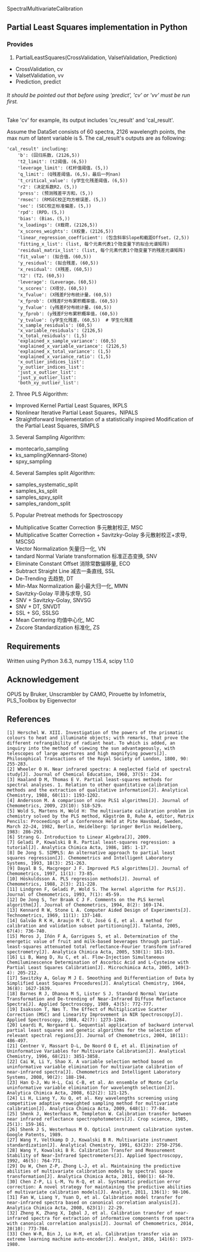 SpectralMultivariateCalibration

Partial Least Squares implementation in Python
------------

### Provides
1. PartialLeastSquares(CrossValidation, ValsetValidation, Prediction)
* CrossValidation, cv
* ValsetValidation, vv
* Prediction, predict

###### It should be pointed out that before using 'predict', 'cv' or 'vv' must be run first.

Take 'cv' for example, its output includes 'cv_result' and 'cal_result'.

Assume the DataSet consists of 60 spectra, 2126 wavelength points, the max num of latent variable is 5.
The cal_result's outputs are as following:

    'cal_result' including:
        'b': (回归系数，(2126,5))
        't2_limit': (t2阈值，(6,5))
        'leverage_limit': (杠杆值阈值，(5,))
        'q_limit': (Q残差阈值，(6,5)，最后一列nan)
        't_critical_value': (y学生化残差阈值，(6,5))
        'r2': (决定系数R2，(5,))
        'press': (预测残差平方和，(5,))
        'rmsec': (RMSEC校正均方根误差，(5,))
        'sec': (SEC校正标准偏差，(5,))
        'rpd': (RPD，(5,))
        'bias': (Bias，(5,))
        'x_loadings': (X载荷，(2126,5))
        'x_scores_weights': (X权重，(2126,5))
        'linear_regression_coefficient': (包含斜率Slope和截距Offset，(2,5))
        'fitting_x_list': (list, 每个元素代表1个隐变量下的拟合光谱矩阵)
        'residual_matrix_list': (list, 每个元素代表1个隐变量下的残差光谱矩阵)
        'fit_value': (拟合值，(60,5))
        'y_residual': (拟合残差，(60,5))
        'x_residual': (X残差，(60,5))
        't2': (T2，(60,5))
        'leverage': (Leverage，(60,5))
        'x_scores': (X得分，(60,5))
        'x_fvalue': (X残差F分布统计量，(60,5))
        'x_fprob': (X残差F分布累积概率值，(60,5))
        'y_fvalue': (y残差F分布统计量，(60,5))
        'y_fprob': (y残差F分布累积概率值，(60,5))
        'y_tvalue': (y学生化残差，(60,5))  # 学生化残差
        'x_sample_residuals': (60,5)
        'x_variable_residuals': (2126,5)
        'x_total_residuals': (1,5)
        'explained_x_sample_variance': (60,5)
        'explained_x_variable_variance': (2126,5)
        'explained_x_total_variance': (1,5)
        'explained_x_variance_ratio': (1,5)
        'x_outlier_indices_list':
        'y_outlier_indices_list':
        'just_x_outlier_list':
        'just_y_outlier_list':
        'both_xy_outlier_list':

2. Three PLS Algorithm:
* Improved Kernel Partial Least Squares, IKPLS
* Nonlinear Iterative Partial Least Squares，NIPALS
* Straightforward Implementation of a statistically inspired Modification of the Partial Least Squares, SIMPLS

3. Several Sampling Algorithm:
* montecarlo_sampling
* ks_sampling(Kennard-Stone)
* spxy_sampling

4. Several Samples split Algorithm:
* samples_systematic_split
* samples_ks_split
* samples_spxy_split
* samples_random_split

5. Popular Pretreat methods for Spectroscopy
* Multiplicative Scatter Correction 多元散射校正, MSC
* Multiplicative Scatter Correction + Savitzky-Golay 多元散射校正+求导, MSCSG
* Vector Normalization 矢量归一化, VN
* tandard Normal Variate transformation 标准正态变换, SNV
* Eliminate Constant Offset 消除常数偏移量, ECO
* Subtract Straight Line 减去一条直线, SSL
* De-Trending 去趋势, DT
* Min-Max Normalization 最小最大归一化, MMN
* Savitzky-Golay 平滑与求导, SG
* SNV + Savitzky-Golay, SNVSG
* SNV + DT, SNVDT
* SSL + SG, SSLSG
* Mean Centering 均值中心化, MC
* Zscore Standardization 标准化, ZS


Requirements
------------

Written using Python 3.6.3, numpy 1.15.4, scipy 1.1.0


Acknowledgement
------------

OPUS by Bruker, Unscrambler by CAMO, Pirouette by Infometrix, PLS_Toolbox by Eigenvector


References
----------
```
[1] Herschel W. XIII. Investigation of the powers of the prismatic colours to heat and illuminate objects; with remarks, that prove the different refrangibility of radiant heat. To which is added, an inquiry into the method of viewing the sun advantageously, with telescopes of large apertures and high magnifying powers[J]. Philosophical Transactions of the Royal Society of London, 1800, 90: 255-283.
[2] Wheeler O H. Near infrared spectra: A neglected field of spectral study[J]. Journal of Chemical Education, 1960, 37(5): 234.
[3] Haaland D M, Thomas E V. Partial least-squares methods for spectral analyses. 1. Relation to other quantitative calibration methods and the extraction of qualitative information[J]. Analytical Chemistry, 1988, 60(11): 1193-1202.
[4] Andersson M. A comparison of nine PLS1 algorithms[J]. Journal of Chemometrics, 2009, 23(10): 518-529.
[5] Wold S, Martens H, Wold H: The multivariate calibration problem in chemistry solved by the PLS method, Kågström B, Ruhe A, editor, Matrix Pencils: Proceedings of a Conference Held at Pite Havsbad, Sweden, March 22–24, 1982, Berlin, Heidelberg: Springer Berlin Heidelberg, 1983: 286-293.
[6] Strang G. Introduction to Linear Algebra[J], 2009.
[7] Geladi P, Kowalski B R. Partial least-squares regression: a tutorial[J]. Analytica Chimica Acta, 1986, 185: 1-17.
[8] De Jong S. SIMPLS: An alternative approach to partial least squares regression[J]. Chemometrics and Intelligent Laboratory Systems, 1993, 18(3): 251-263.
[9] Dayal B S, Macgregor J F. Improved PLS algorithms[J]. Journal of Chemometrics, 1997, 11(1): 73-85.
[10] Höskuldsson A. PLS regression methods[J]. Journal of Chemometrics, 1988, 2(3): 211-228.
[11] Lindgren F, Geladi P, Wold S. The kernel algorithm for PLS[J]. Journal of Chemometrics, 1993, 7(1): 45-59.
[12] De Jong S, Ter Braak C J F. Comments on the PLS kernel algorithm[J]. Journal of Chemometrics, 1994, 8(2): 169-174.
[13] Kennard R W, Stone L A. Computer Aided Design of Experiments[J]. Technometrics, 1969, 11(1): 137-148.
[14] Galvão R K H, Araujo M C U, José G E, et al. A method for calibration and validation subset partitioning[J]. Talanta, 2005, 67(4): 736-740.
[15] Moros J, Iñón F A, Garrigues S, et al. Determination of the energetic value of fruit and milk-based beverages through partial-least-squares attenuated total reflectance-Fourier transform infrared spectrometry[J]. Analytica Chimica Acta, 2005, 538(1): 181-193.
[16] Li B, Wang D, Xu C, et al. Flow-Injection Simultaneous Chemiluminescence Determination of Ascorbic Acid and L-Cysteine with Partial Least Squares Calibration[J]. Microchimica Acta, 2005, 149(3-4): 205-212.
[17] Savitzky A, Golay M J E. Smoothing and Differentiation of Data by Simplified Least Squares Procedures[J]. Analytical Chemistry, 1964, 36(8): 1627-1639.
[18] Barnes R J, Dhanoa M S, Lister S J. Standard Normal Variate Transformation and De-trending of Near-Infrared Diffuse Reflectance Spectra[J]. Applied Spectroscopy, 1989, 43(5): 772-777.
[19] Isaksson T, Næs T. The Effect of Multiplicative Scatter Correction (MSC) and Linearity Improvement in NIR Spectroscopy[J]. Applied Spectroscopy, 1988, 42(7): 1273-1284.
[20] Leardi R, Norgaard L. Sequential application of backward interval partial least squares and genetic algorithms for the selection of relevant spectral regions[J]. Journal of Chemometrics, 2004, 18(11): 486-497.
[21] Centner V, Massart D-L, De Noord O E, et al. Elimination of Uninformative Variables for Multivariate Calibration[J]. Analytical Chemistry, 1996, 68(21): 3851-3858.
[22] Cai W, Li Y, Shao X. A variable selection method based on uninformative variable elimination for multivariate calibration of near-infrared spectra[J]. Chemometrics and Intelligent Laboratory Systems, 2008, 90(2): 188-194.
[23] Han Q-J, Wu H-L, Cai C-B, et al. An ensemble of Monte Carlo uninformative variable elimination for wavelength selection[J]. Analytica Chimica Acta, 2008, 612(2): 121-125.
[24] Li H, Liang Y, Xu Q, et al. Key wavelengths screening using competitive adaptive reweighted sampling method for multivariate calibration[J]. Analytica Chimica Acta, 2009, 648(1): 77-84.
[25] Shenk J, Westerhaus M, Templeton W. Calibration transfer between near infrared reflectance spectrophotometers[J]. Crop science, 1985, 25(1): 159-161.
[26] Shenk J S, Westerhaus M O. Optical instrument calibration system. Google Patents, 1989.
[27] Wang Y, Veltkamp D J, Kowalski B R. Multivariate instrument standardization[J]. Analytical Chemistry, 1991, 63(23): 2750-2756.
[28] Wang Y, Kowalski B R. Calibration Transfer and Measurement Stability of Near-Infrared Spectrometers[J]. Applied Spectroscopy, 1992, 46(5): 764-771.
[29] Du W, Chen Z-P, Zhong L-J, et al. Maintaining the predictive abilities of multivariate calibration models by spectral space transformation[J]. Analytica Chimica Acta, 2011, 690(1): 64-70.
[30] Chen Z-P, Li L-M, Yu R-Q, et al. Systematic prediction error correction: A novel strategy for maintaining the predictive abilities of multivariate calibration models[J]. Analyst, 2011, 136(1): 98-106.
[31] Fan W, Liang Y, Yuan D, et al. Calibration model transfer for near-infrared spectra based on canonical correlation analysis[J]. Analytica Chimica Acta, 2008, 623(1): 22-29.
[32] Zheng K, Zhang X, Iqbal J, et al. Calibration transfer of near-infrared spectra for extraction of informative components from spectra with canonical correlation analysis[J]. Journal of Chemometrics, 2014, 28(10): 773-784.
[33] Chen W-R, Bin J, Lu H-M, et al. Calibration transfer via an extreme learning machine auto-encoder[J]. Analyst, 2016, 141(6): 1973-1980.
